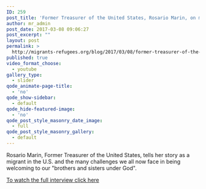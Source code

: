 ```yaml
---
ID: 259
post_title: 'Former Treasurer of the United States, Rosario Marin, on migrants &#038; refugees'
author: mr_admin
post_date: 2017-03-08 09:06:27
post_excerpt: ""
layout: post
permalink: >
  http://migrants-refugees.org/blog/2017/03/08/former-treasurer-of-the-united-states-rosario-marin-on-migrants-refugees/
published: true
video_format_choose:
  - youtube
gallery_type:
  - slider
qode_animate-page-title:
  - 'no'
qode_show-sidebar:
  - default
qode_hide-featured-image:
  - 'no'
qode_post_style_masonry_date_image:
  - full
qode_post_style_masonry_gallery:
  - default
---
```

Rosario Marin, Former Treasurer of the United States, tells her story as a migrant in the U.S. and the many challenges we all now face in being welcoming to our "brothers and sisters under God".

<a href="https://youtu.be/EJSnlQDUlpA" target="_blank">To watch the full interview click here</a>